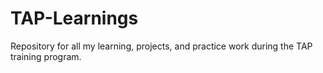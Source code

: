 # TAP-Learnings
Repository for all my learning, projects, and practice work during the TAP training program.
